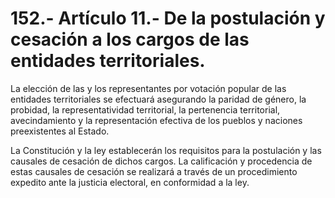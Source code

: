 # 152.- Artículo 11.- De la postulación y cesación a los cargos de las entidades territoriales.

La elección de las y los representantes por votación popular de las entidades territoriales se efectuará asegurando la paridad de género, la probidad, la representatividad territorial, la pertenencia territorial, avecindamiento y la representación efectiva de los pueblos y naciones preexistentes al Estado.&#x20;

La Constitución y la ley establecerán los requisitos para la postulación y las causales de cesación de dichos cargos. La calificación y procedencia de estas causales de cesación se realizará a través de un procedimiento expedito ante la justicia electoral, en conformidad a la ley.
